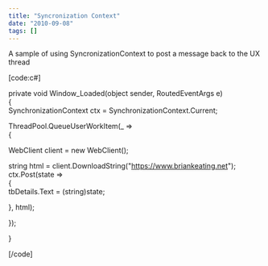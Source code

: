 ```yaml
---
title: "Syncronization Context"
date: "2010-09-08"
tags: []
---
```


A sample of using SyncronizationContext to post a message back to the UX thread

[code:c#]

private void Window_Loaded(object sender, RoutedEventArgs e)  
{  
SynchronizationContext ctx = SynchronizationContext.Current;

ThreadPool.QueueUserWorkItem(_ =>  
{

WebClient client = new WebClient();

string html = client.DownloadString("https://www.briankeating.net");  
ctx.Post(state =>  
{  
tbDetails.Text = (string)state;

}, html);

});

}

[/code]
